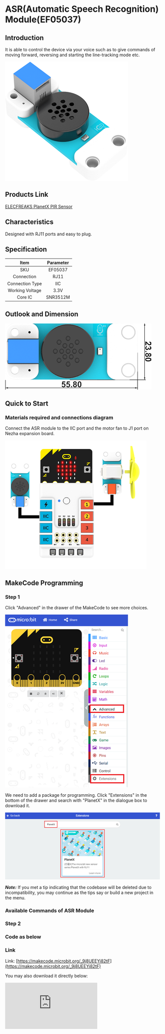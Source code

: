 # ASR(Automatic Speech Recognition) Module(EF05037)

## Introduction

It is able to control the device via your voice such as to give commands of  moving forward, reversing and starting the line-tracking mode etc.

![](./images/05037_01.png)

## Products Link

[ELECFREAKS PlanetX PIR Sensor](https://www.elecfreaks.com/planetx-pir.html)


## Characteristics

 Designed with RJ11 ports and easy to plug.

## Specification


Item | Parameter
:-: | :-:
SKU|EF05037
Connection|RJ11
Connection Type|IIC
Working Voltage|3.3V
Core IC|SNR3512M


## Outlook and Dimension



![](./images/05037_02.png)


## Quick to Start


### Materials required and connections diagram

 Connect the ASR module to the IIC port and the motor fan to J1 port on Nezha expansion board.


![](./images/05037_03.png)



## MakeCode Programming


### Step 1
Click "Advanced" in the drawer of the MakeCode to see more choices.

![](./images/05001_04.png)

We need to add a package for programming. Click "Extensions" in the bottom of the drawer and search with "PlanetX" in the dialogue box to download it.

![](./images/05001_05.png)

***Note:*** If you met a tip indicating that the codebase will be deleted due to incompatibility, you may continue as the tips say or build a new project in the menu.

### Available Commands of ASR Module



### Step 2
### Code as below



### Link
Link: [https://makecode.microbit.org/_9j8UEEYi82tF](https://makecode.microbit.org/_9j8UEEYi82tF)

You may also download it directly below:


<div
    style={{
        position: 'relative',
        paddingBottom: '60%',
        overflow: 'hidden',
    }}
>
    <iframe
        src="https://makecode.microbit.org/_DdAU5d4kMJDh"
        frameborder="0"
        sandbox="allow-popups allow-forms allow-scripts allow-same-origin"
        style={{
            position: 'absolute',
            width: '100%',
            height: '100%',
        }}
    />
</div>


### Result
 The motor fan is controlled by the ASR module.


## Relevant File


## Technique File
